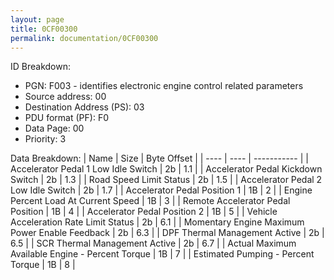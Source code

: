 ```yaml
---
layout: page
title: 0CF00300
permalink: documentation/0CF00300
---
```


ID Breakdown:
<ul>
 <li>PGN: F003 - identifies electronic engine control related parameters</li>
 <li>Source address: 00</li>
 <li>Destination Address (PS): 03</li>
 <li>PDU format (PF): F0</li>
 <li>Data Page: 00</li>
 <li>Priority: 3</li>
</ul>

Data Breakdown:
 |  Name  |  Size  |  Byte Offset  | 
 |  ----  |  ----  |  -----------  | 
 |  Accelerator Pedal 1 Low Idle Switch  |  2b  |  1.1  | 
 |  Accelerator Pedal Kickdown Switch  |  2b  |  1.3  | 
 |  Road Speed Limit Status | 2b | 1.5 | 
 | Accelerator Pedal 2 Low Idle Switch | 2b | 1.7 | 
 | Accelerator Pedal Position 1 | 1B | 2 | 
 | Engine Percent Load At Current Speed | 1B | 3 | 
 | Remote Accelerator Pedal Position | 1B | 4 | 
 | Accelerator Pedal Position 2 | 1B | 5 | 
 | Vehicle Acceleration Rate Limit Status | 2b | 6.1 | 
 | Momentary Engine Maximum Power Enable Feedback | 2b | 6.3 | 
 | DPF Thermal Management Active | 2b | 6.5 | 
 | SCR Thermal Management Active | 2b | 6.7 | 
 | Actual Maximum Available Engine - Percent Torque | 1B | 7 | 
 | Estimated Pumping - Percent Torque | 1B | 8 | 




